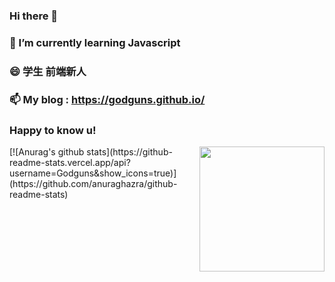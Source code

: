 ### Hi there 👋   
### 🌱 I’m currently learning Javascript
### 😄 学生 前端新人
### 📫 My blog : https://godguns.github.io/
###   Happy to know u!        
<img align="right" width="200" src="https://cdn.jsdelivr.net/gh/YunYouJun/yun/images/yun-alpha-compressed.png">
[![Anurag's github stats](https://github-readme-stats.vercel.app/api?username=Godguns&show_icons=true)](https://github.com/anuraghazra/github-readme-stats)

<!--
**Godguns/Godguns** is a ✨ _special_ ✨ repository because its `README.md` (this file) appears on your GitHub profile.

Here are some ideas to get you started:

- 🔭 I’m currently working on ...
- 🌱 I’m currently learning ...
- 👯 I’m looking to collaborate on ...
- 🤔 I’m looking for help with ...
- 💬 Ask me about ...
- 📫 How to reach me: ...
- 😄 Pronouns: ...
- ⚡ Fun fact: ...
-->

